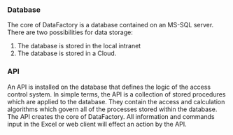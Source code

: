 ### Database

The core of DataFactory is a database contained on an MS-SQL server. There are two possibilities for data storage:

1. The database is stored in the local intranet
2. The database is stored in a Cloud.

### API

An API is installed on the database that defines the logic of the access control system. In simple terms, the API is a collection of stored procedures which are applied to the database. They contain the access and calculation algorithms which govern all of the processes stored within the database. The API creates the core of DataFactory. All information and commands input in the Excel or web client will effect an action by the API.

